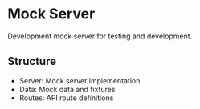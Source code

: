 # Mock Server

Development mock server for testing and development.

## Structure
- Server: Mock server implementation
- Data: Mock data and fixtures
- Routes: API route definitions
